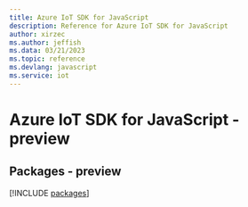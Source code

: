 ```yaml
---
title: Azure IoT SDK for JavaScript
description: Reference for Azure IoT SDK for JavaScript
author: xirzec
ms.author: jeffish
ms.data: 03/21/2023
ms.topic: reference
ms.devlang: javascript
ms.service: iot
---
```

# Azure IoT SDK for JavaScript - preview
## Packages - preview
[!INCLUDE [packages](iot-index.md)]